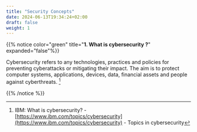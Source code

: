 ```yaml
---
title: "Security Concepts"
date: 2024-06-13T19:34:24+02:00
draft: false
weight: 1
---
```


{{% notice color="green" title="**1.  What is cybersecurity ?**" expanded="false"%}}

Cybersecurity refers to any technologies, practices and policies for preventing cyberattacks or mitigating their impact. The aim is to protect computer systems, applications, devices, data, financial assets and people against cyberthreats. [^ibm]

[^ibm]: IBM: What is cybersecurity? - [https://www.ibm.com/topics/cybersecurity](https://www.ibm.com/topics/cybersecurity) - Topics in cybersecurity 

{{% /notice %}}


